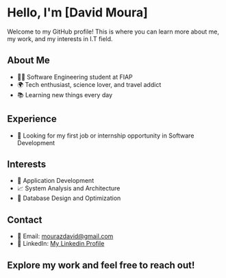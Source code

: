 # Hello, I'm [David Moura]

Welcome to my GitHub profile! This is where you can learn more about me, my work, and my interests in I.T field.

## About Me

- 👨‍💻 Software Engineering student at FIAP
- 🌍 Tech enthusiast, science lover, and travel addict
- 📚 Learning new things every day

## Experience

-  👔 Looking for my first job or internship opportunity in Software Development

## Interests

- 🤖 Application Development
- 📈 System Analysis and Architecture
- 🎯 Database Design and Optimization
  
## Contact

- 📧 Email: mourazdavid@gmail.com 
- 💼 LinkedIn: [My Linkedin Profile](https://www.linkedin.com/in/davidmouraz/)

## Explore my work and feel free to reach out!


<!---
dvzmr/dvzmr is a ✨ special ✨ repository because its `README.md` (this file) appears on your GitHub profile.
You can click the Preview link to take a look at your changes.
--->
